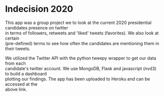 # Indecision 2020  



This app was a group project we to look at the current 2020 presidential candidates presence on twitter  
in terms of followers, retweets and 'liked' tweets (favorites). We also look at certain  
(pre-defined) terms to see how often the candidates are mentioning them in their tweets.  

We utilized the Twitter API with the python tweepy wrapper to get our data from each  
candidate's twitter account. We use MongoDB, Flask and javascript (nvd3) to build a dashboard  
plotting our findings. The app has been uploaded to Heroku and can be accessed at the  
above link.




